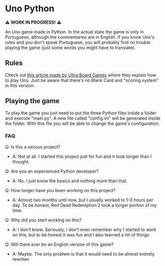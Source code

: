 # Uno Python

:warning: **WORK IN PROGRESS!** :warning:

An Uno game made in Python. In the actual state the game is only in Portuguese, although the commentaries are in English. If you know Uno's rules and you don't speak Portuguese, you will probably find no trouble playing the game (just some words you might have to translate).

## Rules
Check out [this article made by Ultra Board Games](https://www.ultraboardgames.com/uno/game-rules.php) where they explain how to play Uno. Just be aware that there's no Blank Card and "scoring system" in this version.

## Playing the game
To play the game you just need to put the three Python files inside a folder and execute "main.py". A new file called "config.ini" will be generated inside the folder. With this file you will be able to change the game's configuration.

### FAQ

Q: Is this a serious project?
- A: Not at all. I started this project just for fun and it took longer than I thought.

Q: Are you an experienced Python developer?
- A: No. I just know the basics and nothing more than that.

Q: How longer have you been working on this project?
- A: Almost two months until now, but I usually worked to 1-3 hours per day. To be honest, Red Dead Redemption 2 took a longer portion of my time.

Q: Why did you start working on this?
- A: I don't know. Seriously, I don't even remember why I started to work on this, but to be honest it was fun and I also learned a lot of things.

Q: Will there ever be an English version of this game?
- A: Maybe. The only problem is that it would need to be almost entirely rewriten